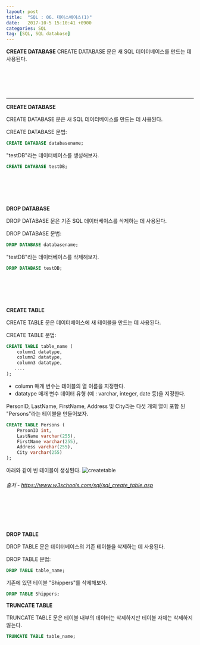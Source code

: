 ```yaml
---
layout: post
title:  "SQL : 06. 데이스베이스(1)"
date:   2017-10-5 15:10:41 +0900
categories: SQL
tag: [SQL, SQL database]
---
```


**CREATE DATABASE**
CREATE DATABASE 문은 새 SQL 데이터베이스를 만드는 데 사용된다.

<br><br><br><br>
<hr>

**CREATE DATABASE**

CREATE DATABASE 문은 새 SQL 데이터베이스를 만드는 데 사용된다.<br>

CREATE DATABASE 문법:

```sql
CREATE DATABASE databasename;
```

"testDB"라는 데이터베이스를 생성해보자.

```sql
CREATE DATABASE testDB;
```

<br><br><br><br>

**DROP DATABASE**

DROP DATABASE 문은 기존 SQL 데이터베이스를 삭제하는 데 사용된다.<br>

DROP DATABASE 문법:

```sql
DROP DATABASE databasename;
```

"testDB"라는 데이터베이스를 삭제해보자.

```sql
DROP DATABASE testDB;
```

<br><br><br><br>

**CREATE TABLE**

CREATE TABLE 문은 데이터베이스에 새 테이블을 만드는 데 사용된다.

CREATE TABLE 문법:

```sql
CREATE TABLE table_name (
    column1 datatype,
    column2 datatype,
    column3 datatype,
   ....
);
```

- column 매개 변수는 테이블의 열 이름을 지정한다.
- datatype 매개 변수 데이터 유형 (예 : varchar, integer, date 등)을 지정한다.

PersonID, LastName, FirstName, Address 및 City라는 다섯 개의 열이 포함 된 "Persons"라는 테이블을 만들어보자.

```sql
CREATE TABLE Persons (
    PersonID int,
    LastName varchar(255),
    FirstName varchar(255),
    Address varchar(255),
    City varchar(255)
);
```

아래와 같이 빈 테이블이 생성된다.
![createtable](../../../../assets/media/images/sql-DB-001/table00.png)
###### 출처 - https://www.w3schools.com/sql/sql_create_table.asp

<br><br><br><br>

**DROP TABLE**

DROP TABLE 문은 데이터베이스의 기존 테이블을 삭제하는 데 사용된다.

DROP TABLE 문법:

```sql
DROP TABLE table_name;
```

기존에 있던 테이블 "Shippers"를 삭제해보자.

```sql
DROP TABLE Shippers;
```

**TRUNCATE TABLE**

TRUNCATE TABLE 문은 테이블 내부의 데이터는 삭제하지만 테이블 자체는 삭제하지 않는다.

```sql
TRUNCATE TABLE table_name;
```

<br><br><br><br>
